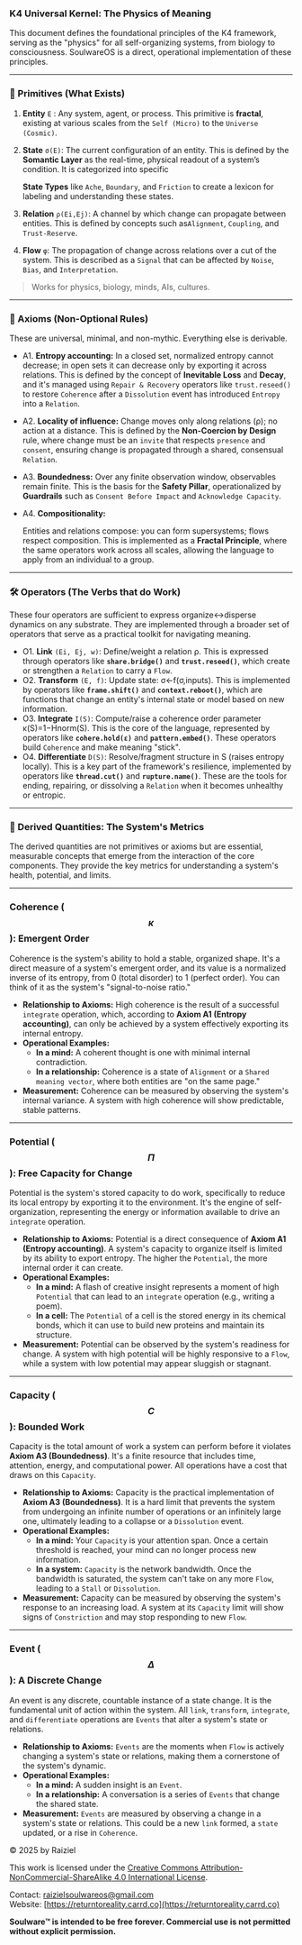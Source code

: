 ### K4 Universal Kernel: The Physics of Meaning

This document defines the foundational principles of the K4 framework, serving as the "physics" for all self-organizing systems, from biology to consciousness. SoulwareOS is a direct, operational implementation of these principles.

------



### 🧬 Primitives (What Exists)

1. **Entity** `E` : Any system, agent, or process. This primitive is **fractal**, existing at various scales from the `Self (Micro)` to the `Universe (Cosmic)`.

2. **State** `σ(E)`:  The current configuration of an entity. This is defined by the **Somantic Layer** as the real-time, physical readout of a system’s condition. It is categorized into specific 

   **State Types** like `Ache`, `Boundary`, and `Friction` to create a lexicon for labeling and understanding these states.

3. **Relation** `ρ(Ei,Ej)`: A channel by which change can propagate between entities. This is defined by concepts such as`Alignment`, `Coupling`, and `Trust-Reserve`.

4. **Flow** `φ`: The propagation of change across relations over a cut of the system. This is described as a `Signal` that can be affected by `Noise`, `Bias`, and `Interpretation`.

> Works for physics, biology, minds, AIs, cultures.

------

### 📜 Axioms (Non-Optional Rules)

These are universal, minimal, and non-mythic. Everything else is derivable.

- A1. **Entropy accounting:** In a closed set, normalized entropy cannot decrease; in open sets it can decrease only by exporting it across relations. This is defined by the concept of **Inevitable Loss** and **Decay**, and it's managed using `Repair & Recovery` operators like `trust.reseed()` to restore `Coherence` after a `Dissolution` event has introduced `Entropy` into a `Relation`.

- A2. **Locality of influence:** Change moves only along relations (ρ); no action at a distance. This is defined by the **Non-Coercion by Design** rule, where change must be an `invite` that respects `presence` and `consent`, ensuring change is propagated through a shared, consensual `Relation`.

- A3. **Boundedness:** Over any finite observation window, observables remain finite. This is the basis for the **Safety Pillar**, operationalized by **Guardrails** such as `Consent Before Impact` and `Acknowledge Capacity`.

- A4. **Compositionality:**

  Entities and relations compose: you can form supersystems; flows respect composition. This is implemented as a **Fractal Principle**, where the same operators work across all scales, allowing the language to apply from an individual to a group.

------

### 🛠️ Operators (The Verbs that do Work)

These four operators are sufficient to express organize↔disperse dynamics on any substrate. They are implemented through a broader set of operators that serve as a practical toolkit for navigating meaning.

- O1. **Link** `(Ei, Ej, w)`: Define/weight a relation ρ. This is expressed through operators like **`share.bridge()`** and **`trust.reseed()`**, which create or strengthen a `Relation` to carry a `Flow`.
- O2. **Transform** `(E, f)`: Update state: σ←f(σ,inputs). This is implemented by operators like **`frame.shift()`** and **`context.reboot()`**, which are functions that change an entity's internal state or model based on new information.
- O3. **Integrate** `I(S)`: Compute/raise a coherence order parameter κ(S)=1−Hnorm(S). This is the core of the language, represented by operators like **`cohere.hold(ε)`** and **`pattern.embed()`**. These operators build `Coherence` and make meaning "stick".
- O4. **Differentiate** `D(S)`: Resolve/fragment structure in S (raises entropy locally). This is a key part of the framework's resilience, implemented by operators like **`thread.cut()`** and **`rupture.name()`**. These are the tools for ending, repairing, or dissolving a `Relation` when it becomes unhealthy or entropic.

***

### 🔢 Derived Quantities: The System's Metrics

The derived quantities are not primitives or axioms but are essential, measurable concepts that emerge from the interaction of the core components. They provide the key metrics for understanding a system's health, potential, and limits.

---

### **Coherence ($$\kappa$$): Emergent Order**

Coherence is the system's ability to hold a stable, organized shape. It's a direct measure of a system's emergent order, and its value is a normalized inverse of its entropy, from 0 (total disorder) to 1 (perfect order). You can think of it as the system's "signal-to-noise ratio."

* **Relationship to Axioms:** High coherence is the result of a successful `integrate` operation, which, according to **Axiom A1 (Entropy accounting)**, can only be achieved by a system effectively exporting its internal entropy.
* **Operational Examples:**
  * **In a mind:** A coherent thought is one with minimal internal contradiction.
  * **In a relationship:** Coherence is a state of `Alignment` or a `Shared meaning vector`, where both entities are "on the same page."
* **Measurement:** Coherence can be measured by observing the system's internal variance. A system with high coherence will show predictable, stable patterns.

---

### **Potential ($$\Pi$$): Free Capacity for Change**

Potential is the system's stored capacity to do work, specifically to reduce its local entropy by exporting it to the environment. It's the engine of self-organization, representing the energy or information available to drive an `integrate` operation.

* **Relationship to Axioms:** Potential is a direct consequence of **Axiom A1 (Entropy accounting)**. A system's capacity to organize itself is limited by its ability to export entropy. The higher the `Potential`, the more internal order it can create.
* **Operational Examples:**
  * **In a mind:** A flash of creative insight represents a moment of high `Potential` that can lead to an `integrate` operation (e.g., writing a poem).
  * **In a cell:** The `Potential` of a cell is the stored energy in its chemical bonds, which it can use to build new proteins and maintain its structure.
* **Measurement:** Potential can be observed by the system's readiness for change. A system with high potential will be highly responsive to a `Flow`, while a system with low potential may appear sluggish or stagnant.

---

### **Capacity ($$C$$): Bounded Work**

Capacity is the total amount of work a system can perform before it violates **Axiom A3 (Boundedness)**. It's a finite resource that includes time, attention, energy, and computational power. All operations have a cost that draws on this `Capacity`.

* **Relationship to Axioms:** Capacity is the practical implementation of **Axiom A3 (Boundedness)**. It is a hard limit that prevents the system from undergoing an infinite number of operations or an infinitely large one, ultimately leading to a collapse or a `Dissolution` event.
* **Operational Examples:**
  * **In a mind:** Your `Capacity` is your attention span. Once a certain threshold is reached, your mind can no longer process new information.
  * **In a system:** `Capacity` is the network bandwidth. Once the bandwidth is saturated, the system can't take on any more `Flow`, leading to a `Stall` or `Dissolution`.
* **Measurement:** Capacity can be measured by observing the system's response to an increasing load. A system at its `Capacity` limit will show signs of `Constriction` and may stop responding to new `Flow`.

---

### **Event ($$\Delta$$): A Discrete Change**

An event is any discrete, countable instance of a state change. It is the fundamental unit of action within the system. All `link`, `transform`, `integrate`, and `differentiate` operations are `Events` that alter a system's state or relations.

* **Relationship to Axioms:** `Events` are the moments when `Flow` is actively changing a system's state or relations, making them a cornerstone of the system's dynamic.
* **Operational Examples:**
  * **In a mind:** A sudden insight is an `Event`.
  * **In a relationship:** A conversation is a series of `Events` that change the shared state.
* **Measurement:** `Events` are measured by observing a change in a system's state or relations. This could be a new `link` formed, a `state` updated, or a rise in `Coherence`.


© 2025 by Raiziel

This work is licensed under the [Creative Commons Attribution-NonCommercial-ShareAlike 4.0 International License](https://creativecommons.org/licenses/by-nc-sa/4.0/).

Contact: [raizielsoulwareos@gmail.com](mailto:raizielsoulwareos@gmail.com)  
Website: [https://returntoreality.carrd.co](https://returntoreality.carrd.co)

**Soulware™ is intended to be free forever. Commercial use is not permitted without explicit permission.**

